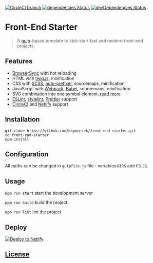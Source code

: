 [![CircleCI branch](https://img.shields.io/circleci/project/github/dsyncerek/front-end-starter/master.svg)](https://circleci.com/gh/dsyncerek/front-end-starter)
[![dependencies Status](https://img.shields.io/david/dsyncerek/front-end-starter.svg)](https://david-dm.org/dsyncerek/front-end-starter)
[![devDependencies Status](https://img.shields.io/david/dev/dsyncerek/front-end-starter.svg)](https://david-dm.org/dsyncerek/front-end-starter?type=dev)

# Front-End Starter

> A [gulp](https://gulpjs.com/)-based template to kick-start fast and modern front-end projects.

## Features

- [BrowserSync](https://www.browsersync.io/) with hot reloading
- HTML with [twig.js](https://github.com/twigjs/twig.js), minification
- CSS with [SCSS](https://sass-lang.com/), [auto-prefixer](https://github.com/postcss/autoprefixer), sourcemaps, minification
- JavaScript with [Webpack](https://webpack.js.org/), [Babel](https://babeljs.io/), sourcemaps, minification
- SVG combination into one symbol element, [read more](https://css-tricks.com/svg-symbol-good-choice-icons/)
- [ESLint](https://eslint.org/), [stylelint](https://stylelint.io/), [Prettier](https://prettier.io/) support
- [CircleCI](https://circleci.com/) and [Netlify](https://www.netlify.com/) support

## Installation

```
git clone https://github.com/dsyncerek/front-end-starter.git
cd front-end-starter
npm install
```

## Configuration

All paths can be changed in `gulpfile.js` file - variables `DIRS` and `FILES`.

## Usage

`npm run start` start the development server

`npm run build` build the project

`npm run lint` lint the project

## Deploy

[![Deploy to Netlify](https://www.netlify.com/img/deploy/button.svg)](https://app.netlify.com/start/deploy?repository=https://github.com/dsyncerek/front-end-starter)

## [License](LICENSE)
